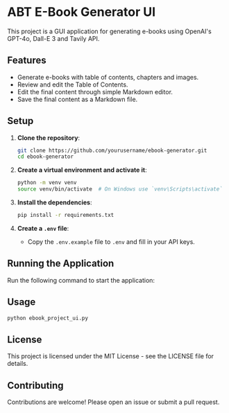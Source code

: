 # ABT E-Book Generator UI

This project is a GUI application for generating e-books using OpenAI's GPT-4o, Dall-E 3 and Tavily API.

## Features

- Generate e-books with table of contents, chapters and images.
- Review and edit the Table of Contents.
- Edit the final content through simple Markdown editor.
- Save the final content as a Markdown file.

## Setup

1. **Clone the repository**:
   ```bash
   git clone https://github.com/yourusername/ebook-generator.git
   cd ebook-generator
   ```

2. **Create a virtual environment and activate it**:
   ```bash
   python -m venv venv
   source venv/bin/activate  # On Windows use `venv\Scripts\activate`
   ```

3. **Install the dependencies**:
   ```bash
   pip install -r requirements.txt
   ```

4. **Create a `.env` file**:
   - Copy the `.env.example` file to `.env` and fill in your API keys.

## Running the Application

Run the following command to start the application:


## Usage
```bash
python ebook_project_ui.py
```


## License

This project is licensed under the MIT License - see the LICENSE file for details.

## Contributing

Contributions are welcome! Please open an issue or submit a pull request.